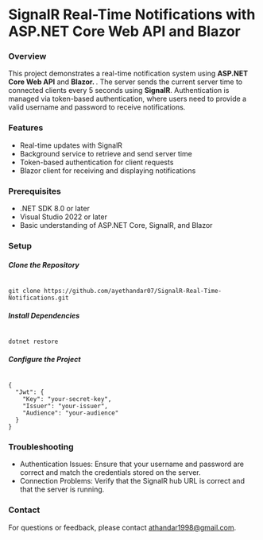 <h1> SignalR Real-Time Notifications with ASP.NET Core Web API and Blazor </h1>

<h3> Overview </h3>
<p> This project demonstrates a real-time notification system using <strong>ASP.NET Core Web API</strong> and <strong> Blazor. </strong>. The server sends the current server time to connected clients every 
  5 seconds using <strong>SignalR</strong>.  Authentication is managed via token-based authentication, where users need to provide a valid username and password to receive notifications. </p>

<h3> Features </h3>
<ul>
  <li>Real-time updates with SignalR</li>
  <li>Background service to retrieve and send server time</li>
  <li>Token-based authentication for client requests</li>
  <li>Blazor client for receiving and displaying notifications</li>
</ul>

<h3> Prerequisites </h3>
<ul>
  <li>.NET SDK 8.0 or later</li>
  <li>Visual Studio 2022 or later</li>
  <li>Basic understanding of ASP.NET Core, SignalR, and Blazor</li>
</ul>

<h3> Setup </h3>
<h5> Clone the Repository </h5>
<p></p>
<div class="codehilite">
<pre><code> 
git clone https://github.com/ayethandar07/SignalR-Real-Time-Notifications.git
</code></pre>
</div>

<h5> Install Dependencies </h5><p></p>
<div class="codehilite">
<pre><code> 
dotnet restore
</code></pre>
</div>

<h5> Configure the Project </h5><p></p>
<div class="codehilite">
<pre><code> 
{
  "Jwt": {
    "Key": "your-secret-key",
    "Issuer": "your-issuer",
    "Audience": "your-audience"
  }
}
</code></pre>
</div>

<h3>Troubleshooting</h3>
<ul>
  <li>Authentication Issues: Ensure that your username and password are correct and match the credentials stored on the server.</li>
  <li>Connection Problems: Verify that the SignalR hub URL is correct and that the server is running.</li>
</ul>

<h3> Contact </h3>
<p>For questions or feedback, please contact <a href="mailto:athandar1998@gmail.com">athandar1998@gmail.com</a>.</p>

